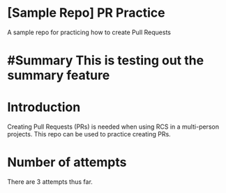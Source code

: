 # [Sample Repo] PR Practice
A sample repo for practicing how to create Pull Requests

#Summary
This is testing out the summary feature
=======
# Introduction
Creating Pull Requests (PRs) is needed when using RCS in a multi-person projects. This repo can be used to practice creating PRs.

# Number of attempts
There are 3 attempts thus far.
